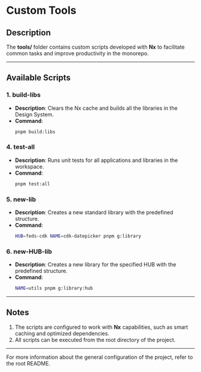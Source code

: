 
# Custom Tools

## Description
The **tools/** folder contains custom scripts developed with **Nx** to facilitate common tasks and improve productivity in the monorepo.

---

## Available Scripts

### 1. **build-libs**
- **Description**: Clears the Nx cache and builds all the libraries in the Design System.
- **Command**:
  ```bash
  pnpm build:libs
  ```

### 4. **test-all**
- **Description**: Runs unit tests for all applications and libraries in the workspace.
- **Command**:
  ```bash
  pnpm test:all
  ```

### 5. **new-lib**
- **Description**: Creates a new standard library with the predefined structure.
- **Command**:
  ```bash
  HUB=feds-cdk NAME=cdk-datepicker pnpm g:library
  ```

### 6. **new-HUB-lib**
- **Description**: Creates a new library for the specified HUB with the predefined structure.
- **Command**:
  ```bash
  NAME=utils pnpm g:library:hub
  ```

---

## Notes
1. The scripts are configured to work with **Nx** capabilities, such as smart caching and optimized dependencies.
2. All scripts can be executed from the root directory of the project.

---

For more information about the general configuration of the project, refer to the root README.
